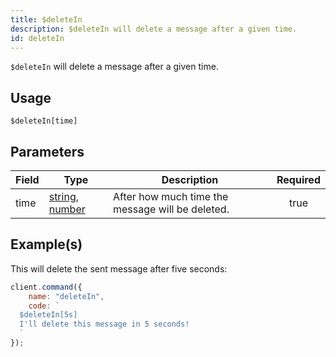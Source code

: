 ```yaml
---
title: $deleteIn
description: $deleteIn will delete a message after a given time.
id: deleteIn
---
```


`$deleteIn` will delete a message after a given time.

## Usage

```aoi
$deleteIn[time]
```

## Parameters

| Field | Type                                                                                                                                                                                                 | Description                                      | Required |
| ----- | ---------------------------------------------------------------------------------------------------------------------------------------------------------------------------------------------------- | ------------------------------------------------ | :------: |
| time  | [string](https://developer.mozilla.org/en-US/docs/Web/JavaScript/Reference/Global_Objects/String), [number](https://developer.mozilla.org/en-US/docs/Web/JavaScript/Reference/Global_Objects/Number) | After how much time the message will be deleted. |   true   |

## Example(s)

This will delete the sent message after five seconds:

```javascript
client.command({
    name: "deleteIn",
    code: `
  $deleteIn[5s]
  I'll delete this message in 5 seconds!
  `
});
```
